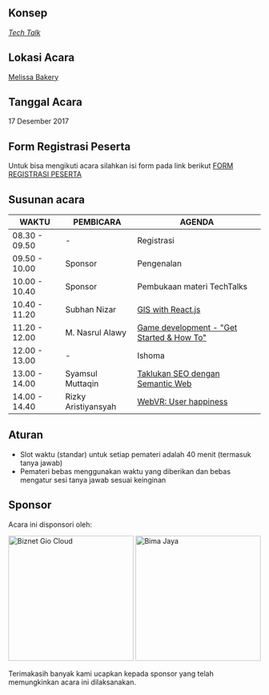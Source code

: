 ## Konsep
[_Tech Talk_](https://github.com/LombokDevMeetup/event-concepts/blob/master/tech-talks.md)

## Lokasi Acara
[Melissa Bakery](https://goo.gl/maps/QME31GfT4Xt)

## Tanggal Acara
17 Desember 2017

## Form Registrasi Peserta
Untuk bisa mengikuti acara silahkan isi form pada link berikut [FORM REGISTRASI PESERTA](https://goo.gl/forms/8MT5MJulKVxJihdB3)

## Susunan acara
| WAKTU         | PEMBICARA          | AGENDA                                         | 
|---------------|--------------------|------------------------------------------------|
| 08.30 - 09.50 | -                  | Registrasi                                     |
| 09.50 - 10.00 | Sponsor            | Pengenalan                                     |
| 10.00 - 10.40 | Sponsor            | Pembukaan materi TechTalks                     |
| 10.40 - 11.20 | Subhan Nizar       | [GIS with React.js](https://github.com/LombokDevMeetup/Talks-Proposal/issues/4)                              |
| 11.20 - 12.00 | M. Nasrul Alawy    | [Game development - "Get Started & How To"](https://github.com/LombokDevMeetup/Talks-Proposal/issues/3)     |
| 12.00 - 13.00  | -                  | Ishoma                                         |
| 13.00 - 14.00  | Syamsul Muttaqin   | [Taklukan SEO dengan Semantic Web](https://github.com/LombokDevMeetup/Talks-Proposal/issues/5)                                   |
| 14.00 - 14.40 | Rizky Aristiyansyah       | [WebVR: User happiness](https://github.com/LombokDevMeetup/Talks-Proposal/issues/9)                              |

## Aturan
- Slot waktu (standar) untuk setiap pemateri adalah 40 menit (termasuk tanya jawab)
- Pemateri bebas menggunakan waktu yang diberikan dan bebas mengatur sesi tanya jawab sesuai keinginan

## Sponsor
Acara ini disponsori oleh:

<img src="https://github.com/LombokDevMeetup/Lombok-Dev-Meetup-003/blob/master/docs/assets/images/mc02_img_01.png" width="250px" title="Biznet Gio Cloud" alt="Biznet Gio Cloud"> <img src="https://github.com/LombokDevMeetup/Lombok-Dev-Meetup-003/blob/master/docs/assets/images/bimajaya.png" width="250px" title="Bima Jaya" alt="Bima Jaya">

Terimakasih banyak kami ucapkan kepada sponsor yang telah memungkinkan acara ini dilaksanakan.
